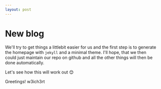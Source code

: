 ```yaml
---
layout: post
---
```


# New blog

We'll try to get things a littlebit easier for us and the first step is to generate the homepage with `jekyll` and a minimal theme.
I'll hope, that we then could just maintain our repo on github and all the other things will then be done automatically.

Let's see how this will work out 😊

Greetings!
   w3ich3rt
